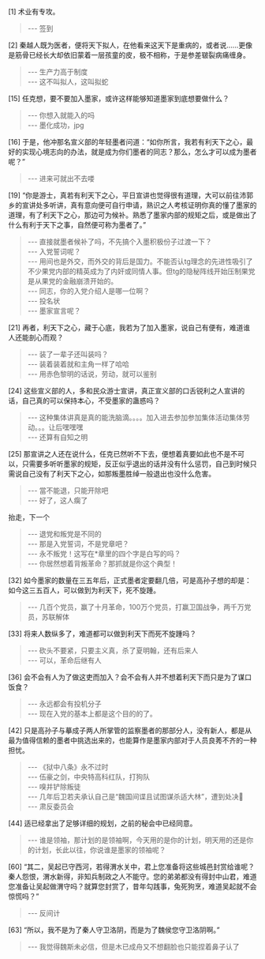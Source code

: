 
[1] 术业有专攻。
>--- 签到<br>

[2] 秦越人既为医者，便将天下拟人，在他看来这天下是重病的，或者说……更像是筋骨已经长大却依旧蒙着一层孩童的皮，极不相称，于是参差皲裂病痛缠身。
>--- 生产力高于制度<br>
>--- 这不叫拟人，这叫拟蛇<br>

[15] 任克想，要不要加入墨家，或许这样能够知道墨家到底想要做什么？
>--- 你想入就能入的吗<br>
>--- 墨化成功，jpg<br>

[16] 于是，他冲那名宣义部的年轻墨者问道：“如你所言，我若有利天下之心，最好的实现心境志向的办法，就是成为你们墨者的同志？那么，怎么才可以成为墨者呢？”
>--- 进来可就出不去喽<br>

[19] “你是游士，真若有利天下之心，平日宣讲也觉得很有道理，大可以前往沛郭乡的宣讲处多听讲，真有意向便可自行申请，熟识之人考核证明你真的懂了墨家的道理，有了利天下之心，那边可为候补。熟悉了墨家内部的规矩之后，或是做出了什么有利于天下之事，自然便可称为墨者了。”
>--- 直接就墨者候补了吗，不先搞个入墨积极份子过渡一下？<br>
>--- 入党誓词呢？<br>
>--- 用间也是外交，而外交的背后是国力。不能否认tg理念的先进性吸引了不少果党内部的精英成为了内奸或同情人事。但tg的隐秘阵线开始压制果党是从果党的金融崩溃开始的。<br>
>--- 同志，你的入党介绍人是哪一位啊？<br>
>--- 投名状<br>
>--- 墨家宣言呢？<br>

[21] 再者，利天下之心，藏于心底，我若为了加入墨家，说自己有便有，难道谁人还能剖心而观？
>--- 装了一辈子还叫装吗？<br>
>--- 装着装着就和主角一样了哈哈<br>
>--- 用赤色黎明的话说，劳动，就可以鉴别<br>

[24] 这些宣义部的人，多和民众游士宣讲，真正宣义部的口舌锐利之人宣讲的话，自己真的可以保持本心，不受墨家的蛊惑吗？
>--- 这种集体讲真是真的能洗脑滴。。。。加入进去参加参加集体活动集体劳动。。。让后嘿嘿嘿<br>
>--- 还算有自知之明<br>

[25] 那宣讲之人还在说什么，任克已然听不下去，便想着真要如此也不是不可以，只需要多听听墨家的规矩，反正似乎退出的话并没有什么惩罚，自己到时候只需说自己没有了利天下之心，如那叛墨胜绰一般退出也没什么危害。
>--- 當不能退，只能开除吧<br>
>--- 好了，这人瘸了

抬走，下一个<br>
>--- 退党和叛党是不同的<br>
>--- 那是入党誓词，不是党章吧？<br>
>--- 永不叛党！这写在*章里的四个字是白写的吗？<br>
>--- 你居然想着背叛革命？那抓就是你这个典型！<br>

[32] 如今墨家的数量在三五年后，正式墨者定要翻几倍，可是高孙子想的却是：如今这三五百人，可以做到为利天下，死不旋踵。
>--- 几百个党员，赢了十月革命，100万个党员，打赢卫国战争，两千万党员，苏联解体<br>

[33] 将来人数纵多了，难道都可以做到利天下而死不旋踵吗？
>--- 砍头不要紧，只要主义真，杀了夏明翰，还有后来人<br>
>--- 可以，革命后继有人<br>

[36] 会不会有人为了做这吏而加入？会不会有人并不想着利天下而只是为了谋口饭食？
>--- 永远都会有投机分子<br>
>--- 现在入党的基本上都是这个目的的了。<br>

[42] 只是高孙子与摹成子两人所掌管的监察墨者的那部分人，没有新人，都是从最为值得信赖的墨者中挑选出来的，也能算作是墨家内部对于人员良莠不齐的一种担忧。
>--- 《狱中八条》永不过时<br>
>--- 伍豪之剑，中央特高科红队，打狗队<br>
>--- 嗅并铲除叛徒<br>
>--- 几年后卫若夫承认自己是“魏国间谍且试图谋杀适大林”，遭到处决🐶<br>
>--- 肃反委员会<br>

[44] 适已经拿出了足够详细的规划，之前的秘会中已经同意。
>--- 谁是领袖，那计划的是领袖啊，今天用的是你的计划，明天用的还是你的计划，长此以往，你说谁是墨家的领袖呢？<br>

[60] “其二，吴起已守西河，若得渭水关中，君上您准备将这些城邑封赏给谁呢？秦人怨恨，渭水新得，非知兵制政之人不能守。您的弟弟都没有得封中山君，难道您准备让吴起做渭守吗？就算您封赏了，昔年勾践事，兔死狗烹，难道吴起就不会惊慌吗？”
>--- 反间计<br>

[63] “所以，我不是为了秦人守卫洛阴，而是为了魏侯您守卫洛阴啊。”
>--- 我觉得魏斯未必信，但是木已成舟又不想翻脸也只能捏着鼻子认了<br>
